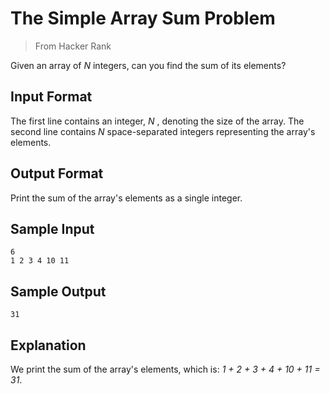 # The Simple Array Sum Problem
> From Hacker Rank

Given an array of *N* integers, can you find the sum of its elements?

## Input Format
The first line contains an integer, *N* , denoting the size of the array. 
The second line contains *N* space-separated integers representing the array's elements.

## Output Format
Print the sum of the array's elements as a single integer.

## Sample Input
```
6
1 2 3 4 10 11
```

## Sample Output
```
31
```

## Explanation
We print the sum of the array's elements, which is: *1 + 2 + 3 + 4 + 10 + 11 = 31*.